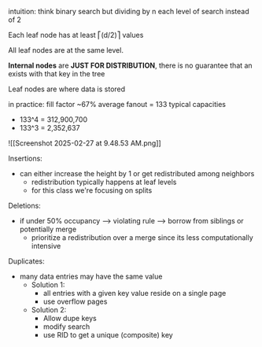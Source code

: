 intuition: think binary search but dividing by n each level of search instead of 2

Each leaf node has at least ⎡(d/2)⎤ values

All leaf nodes are at the same level.

**Internal nodes** are **JUST FOR DISTRIBUTION**, there is no guarantee that an exists with that key in the tree

Leaf nodes are where data is stored

in practice:
fill factor ~67%
average fanout = 133
typical capacities
- 133^4 = 312,900,700
- 133^3 = 2,352,637

![[Screenshot 2025-02-27 at 9.48.53 AM.png]]

Insertions:
- can either increase the height by 1 or get redistributed among neighbors
	- redistribution typically happens at leaf levels
	- for this class we're focusing on splits

Deletions:
- if under 50% occupancy --> violating rule --> borrow from siblings or potentially merge
	- prioritize a redistribution over a merge since its less computationally intensive

Duplicates:
- many data entries may have the same value
	- Solution 1:
		- all entries with a given key value reside on a single page
		- use overflow pages
	- Solution 2:
		- Allow dupe keys
		- modify search
		- use RID to get a unique (composite) key